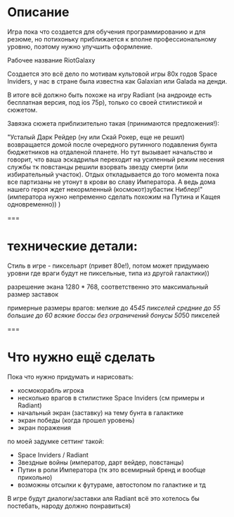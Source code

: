 # Описание  

Игра пока что создается для обучения программированию и для резюме, но потихоньку приближается к вполне профессиональному уровню, поэтому нужно улучшить оформление.

Рабочее название RiotGalaxy

Создается это всё дело по мотивам культовой игры 80х годов Space Inviders, у нас в стране была известна как Galaxian или Galada на денди.

В итоге всё должно быть похоже на игру Radiant (на андроиде есть бесплатная версия, под ios 75р), только со своей стилистикой и сюжетом.

Завязка сюжета приблизительно такая (принимаются предложения!):

"Усталый Дарк Рейдер (ну или Скай Рокер, еще не решил) возвращается домой после очередного рутинного подавления бунта бюджетников на отдаленой планете.
  Но тут вызывает начальство и говорит, что ваша эскадрилья переходит на усиленный режим несения службы тк повстанцы решили взорвать звезду смерти 
  (или избирательный участок).
  Отдых откладывается до того момента пока все партизаны не утонут в крови во славу Императора. А ведь дома нашего героя ждет некормленный 
  (космокот)зубастик Ниблер!"
  (императора нужно непременно сделать похожим на Путина и Кащея одновременно)) )

===
# технические детали:

Стиль в игре - пиксельарт (привет 80е!), потом может придумаею уровни где враги будут не пиксельные, типа из другой галактики))

разрешение экана 1280 * 768, соответственно это максимальный размер заставок

примерные размеры  врагов: 
мелкие до 45*45 пикселей
средние до 55
большие до 60
всякие боссы без ограничений
бонусы 50*50 пикселей


===
# Что нужно ещё сделать
Пока что нужно придумать и нарисовать:
- космокорабль игрока
- несколько врагов в стилистике Space Inviders (см примеры и Radiant)
- начальный экран (заставку) на тему бунта в галактике
- экран победы (когда прошел уровень)
- экран поражения

по моей задумке сеттинг такой:
- Space Inviders / Radiant
- Звездные войны (император, дарт вейдер, повстанцы)
- Путин в роли Императора (тк это всемирный бренд и вообще прикольно)
- возможны отсылки к футураме, автостопом по галактике и тд

В игре будут диалоги/заставки аля Radiant всё это хотелось бы постебать, народу должно понравиться)
